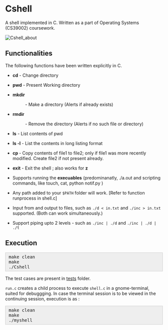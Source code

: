 # Cshell

A shell implemented in C. Written as a part of Operating Systems (CS39002) coursework.

![Cshell_about](images/Cshell_about.png)

## Functionalities

 The following functions have been written explicitly in C.

* **cd**  - Change directory

* **pwd** - Present Working directory

* **mkdir <dir>** - Make a directory (Alerts if already exists)

* **rmdir <dir>** - Remove the directory (Alerts if no such file or directory)

* **ls** - List contents of pwd

* **ls -l** - List the contents in long listing format

* **cp <file1> <file2>** - Copy contents of file1 to file2; only if file1 was more recently modified. Create file2 if not present already.

* **exit** - Exit the shell ; also works for **z**

* Supports running the **execuables** (predominanatly, ./a.out and scripting commands, like touch, cat, python notif.py )

* Any path added to your `$PATH` folder will work. [Refer to function runprocess in shell.c]

 * Input from and output to files, such as `./d < in.txt` and `./inc > in.txt` supported. (Both can work simultaneously.)

 * Support piping upto 2 levels - such as `./inc | ./d` and `./inc | ./d | ./t `


## Execution

<pre style="background: rgb(238, 238, 238); border: 1px solid rgb(204, 204, 204); padding: 5px 10px;">make clean
make
./Cshell</pre>

The test cases are present in [tests](tests/) folder.

`run.c` creates a child process to execute `shell.c` in a gnome-terminal, suited for debuggging. In case the terminal session is to be viewed in the continuing session, execution is as :

<pre style="background: rgb(238, 238, 238); border: 1px solid rgb(204, 204, 204); padding: 5px 10px;">make clean
make
./myshell</pre>
